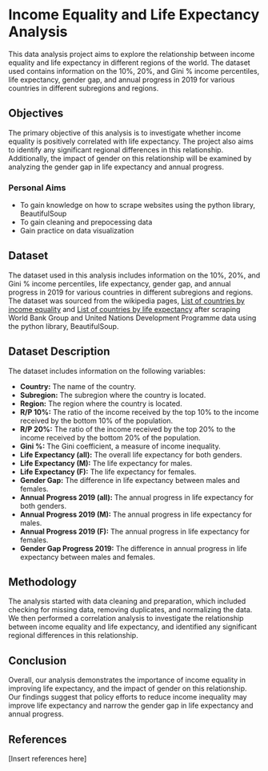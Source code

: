 # Income Equality and Life Expectancy Analysis
This data analysis project aims to explore the relationship between income equality and life expectancy in different regions of the world. The dataset used contains information on the 10%, 20%, and Gini % income percentiles, life expectancy, gender gap, and annual progress in 2019 for various countries in different subregions and regions.

## Objectives
The primary objective of this analysis is to investigate whether income equality is positively correlated with life expectancy. The project also aims to identify any significant regional differences in this relationship. Additionally, the impact of gender on this relationship will be examined by analyzing the gender gap in life expectancy and annual progress.

### Personal Aims
- To gain knowledge on how to scrape websites using the python library, BeautifulSoup
- To gain cleaning and prepocessing data 
- Gain practice on data visualization

## Dataset
The dataset used in this analysis includes information on the 10%, 20%, and Gini % income percentiles, life expectancy, gender gap, and annual progress in 2019 for various countries in different subregions and regions. The dataset was sourced from the wikipedia pages, [List of countries by income equality](https://en.wikipedia.org/wiki/List_of_countries_by_income_equality) and [List of countries by life expectancy](https://en.wikipedia.org/wiki/List_of_countries_by_life_expectancy#United_Nations_(2021)) after scraping World Bank Group and United Nations Development Programme data using the python library, BeautifulSoup. 

## Dataset Description
The dataset includes information on the following variables:

- **Country:** The name of the country.
- **Subregion:** The subregion where the country is located.
- **Region:** The region where the country is located.
- **R/P 10%:** The ratio of the income received by the top 10% to the income received by the bottom 10% of the population.
- **R/P 20%:** The ratio of the income received by the top 20% to the income received by the bottom 20% of the population.
- **Gini %:** The Gini coefficient, a measure of income inequality.
- **Life Expectancy (all):** The overall life expectancy for both genders.
- **Life Expectancy (M):** The life expectancy for males.
- **Life Expectancy (F):** The life expectancy for females.
- **Gender Gap:** The difference in life expectancy between males and females.
- **Annual Progress 2019 (all):** The annual progress in life expectancy for both genders.
- **Annual Progress 2019 (M):** The annual progress in life expectancy for males.
- **Annual Progress 2019 (F):** The annual progress in life expectancy for females.
- **Gender Gap Progress 2019:** The difference in annual progress in life expectancy between males and females.

## Methodology
The analysis started with data cleaning and preparation, which included checking for missing data, removing duplicates, and normalizing the data. We then performed a correlation analysis to investigate the relationship between income equality and life expectancy, and identified any significant regional differences in this relationship.

## Conclusion
Overall, our analysis demonstrates the importance of income equality in improving life expectancy, and the impact of gender on this relationship. Our findings suggest that policy efforts to reduce income inequality may improve life expectancy and narrow the gender gap in life expectancy and annual progress.

## References
[Insert references here]

